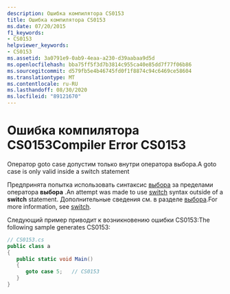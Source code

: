 ```yaml
---
description: Ошибка компилятора CS0153
title: Ошибка компилятора CS0153
ms.date: 07/20/2015
f1_keywords:
- CS0153
helpviewer_keywords:
- CS0153
ms.assetid: 3a0791e9-0ab9-4eaa-a230-d39aabaa9d5d
ms.openlocfilehash: bba75ff5f3d7b3814c955ca40e85dd7f77f06b86
ms.sourcegitcommit: d579fb5e4b46745fd0f1f8874c94c6469ce58604
ms.translationtype: MT
ms.contentlocale: ru-RU
ms.lasthandoff: 08/30/2020
ms.locfileid: "89121670"
---
```

# <a name="compiler-error-cs0153"></a><span data-ttu-id="1550c-103">Ошибка компилятора CS0153</span><span class="sxs-lookup"><span data-stu-id="1550c-103">Compiler Error CS0153</span></span>
<span data-ttu-id="1550c-104">Оператор goto case допустим только внутри оператора выбора.</span><span class="sxs-lookup"><span data-stu-id="1550c-104">A goto case is only valid inside a switch statement</span></span>  
  
 <span data-ttu-id="1550c-105">Предпринята попытка использовать синтаксис [выбора](../language-reference/keywords/switch.md) за пределами оператора **выбора** .</span><span class="sxs-lookup"><span data-stu-id="1550c-105">An attempt was made to use [switch](../language-reference/keywords/switch.md) syntax outside of a **switch** statement.</span></span> <span data-ttu-id="1550c-106">Дополнительные сведения см. в разделе [выбора](../language-reference/keywords/switch.md).</span><span class="sxs-lookup"><span data-stu-id="1550c-106">For more information, see [switch](../language-reference/keywords/switch.md).</span></span>  
  
 <span data-ttu-id="1550c-107">Следующий пример приводит к возникновению ошибки CS0153:</span><span class="sxs-lookup"><span data-stu-id="1550c-107">The following sample generates CS0153:</span></span>  
  
```csharp  
// CS0153.cs  
public class a  
{  
   public static void Main()  
   {  
      goto case 5;   // CS0153  
   }  
}  
```
